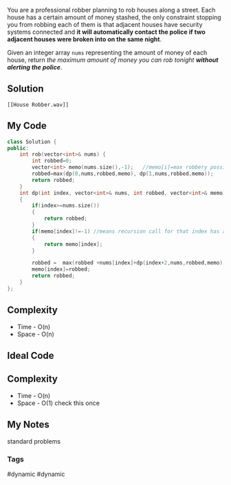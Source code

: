 You are a professional robber planning to rob houses along a street. Each house has a certain amount of money stashed, the only constraint stopping you from robbing each of them is that adjacent houses have security systems connected and **it will automatically contact the police if two adjacent houses were broken into on the same night**.

Given an integer array `nums` representing the amount of money of each house, return _the maximum amount of money you can rob tonight **without alerting the police**_.

## Solution

```audio-player
[[House Robber.wav]]
```

## My Code

```cpp
class Solution {
public:
    int rob(vector<int>& nums) {
        int robbed=0;
        vector<int> memo(nums.size(),-1);   //memo[i]=max robbery possible till the index i
        robbed=max(dp(0,nums,robbed,memo), dp(1,nums,robbed,memo));
        return robbed;
    }
    int dp(int index, vector<int>& nums, int robbed, vector<int>& memo)
    {
        if(index>=nums.size())
        {
            return robbed;
        }
        if(memo[index]!=-1) //means recursion call for that index has already been called
        {
            return memo[index];
        }

        robbed =  max(robbed +nums[index]+dp(index+2,nums,robbed,memo), dp(index+1,nums,robbed,memo));
        memo[index]=robbed;
        return robbed;
    }
};
```

## Complexity
- Time - O(n)
- Space - O(n)


## Ideal Code

## Complexity
- Time - O(n)
- Space - O(1) check this once


## My Notes
standard problems

### Tags
#dynamic #dynamic 